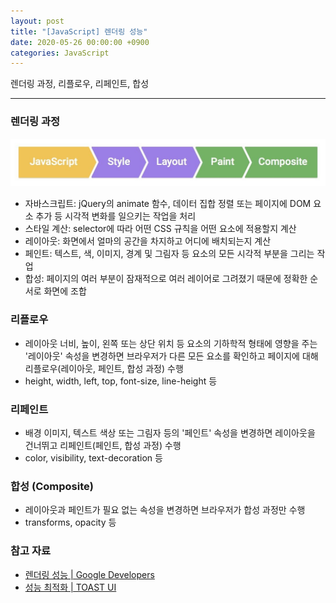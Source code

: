 ```yaml
---
layout: post
title: "[JavaScript] 렌더링 성능"
date: 2020-05-26 00:00:00 +0900
categories: JavaScript
---
```


렌더링 과정, 리플로우, 리페인트, 합성

---

### 렌더링 과정

![전체 픽셀 파이프라인](/assets/images/pixel-pipeline.jpg)

- 자바스크립트: jQuery의 animate 함수, 데이터 집합 정렬 또는 페이지에 DOM 요소 추가 등 시각적 변화를 일으키는 작업을 처리
- 스타일 계산: selector에 따라 어떤 CSS 규칙을 어떤 요소에 적용할지 계산
- 레이아웃: 화면에서 얼마의 공간을 차지하고 어디에 배치되는지 계산
- 페인트: 텍스트, 색, 이미지, 경계 및 그림자 등 요소의 모든 시각적 부분을 그리는 작업
- 합성: 페이지의 여러 부분이 잠재적으로 여러 레이어로 그려졌기 때문에 정확한 순서로 화면에 조합

### 리플로우

- 레이아웃 너비, 높이, 왼쪽 또는 상단 위치 등 요소의 기하학적 형태에 영향을 주는 '레이아웃' 속성을 변경하면 브라우저가 다른 모든 요소를 확인하고 페이지에 대해 리플로우(레이아웃, 페인트, 합성 과정) 수행
- height, width, left, top, font-size, line-height 등

### 리페인트

- 배경 이미지, 텍스트 색상 또는 그림자 등의 '페인트' 속성을 변경하면 레이아웃을 건너뛰고 리페인트(페인트, 합성 과정) 수행
- color, visibility, text-decoration 등

### 합성 (Composite)

- 레이아웃과 페인트가 필요 없는 속성을 변경하면 브라우저가 합성 과정만 수행
- transforms, opacity 등

### 참고 자료

- [렌더링 성능 \| Google Developers](https://developers.google.com/web/fundamentals/performance/rendering?hl=ko)
- [성능 최적화 \| TOAST UI](https://ui.toast.com/fe-guide/ko_PERFORMANCE/)
